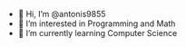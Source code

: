- 👋 Hi, I’m @antonis9855
- 👀 I’m interested in Programming and Math  
- 🌱 I’m currently learning Computer Science 

<!---
antonis9855/antonis9855 is a ✨ special ✨ repository because its `README.md` (this file) appears on your GitHub profile.
You can click the Preview link to take a look at your changes.
--->
